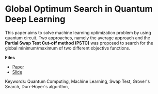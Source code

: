 # Global Optimum Search in Quantum Deep Learning

This paper aims to solve machine learning optimization problem by using quantum circuit. Two approaches, namely the average approach and the **Partial Swap Test Cut-off method (PSTC)** was proposed to search for the global minimum/maximum of two different objective functions. 

**Files**

* [Paper][1]
* [Slide][2]

Keywords: Quantum Computing, Machine Learning, Swap Test, Grover's Search, Durr-Hoyer's algorithm, 

[1]: https://github.com/lanstonchu/Quantum-Deep-Learning-PSTC/blob/master/Paper%20-%20Global%20Optimum%20Search%20in%20Quantum%20Deep%20Learning.pdf
[2]: https://github.com/lanstonchu/Quantum-Deep-Learning-PSTC/blob/master/Slide%20-%20Global%20Optimum%20Search%20in%20Quantum%20Deep%20Learning.pdf
